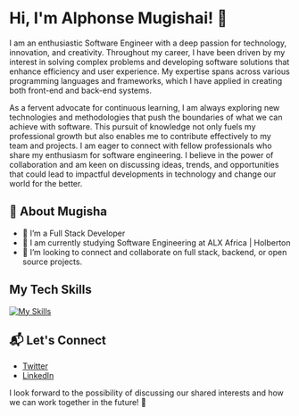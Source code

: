 # Hi, I'm Alphonse Mugishai! 👋

I am an enthusiastic Software Engineer with a deep passion for technology, innovation, and creativity. Throughout my career, I have been driven by my interest in solving complex problems and developing software solutions that enhance efficiency and user experience. My expertise spans across various programming languages and frameworks, which I have applied in creating both front-end and back-end systems.

As a fervent advocate for continuous learning, I am always exploring new technologies and methodologies that push the boundaries of what we can achieve with software. This pursuit of knowledge not only fuels my professional growth but also enables me to contribute effectively to my team and projects. I am eager to connect with fellow professionals who share my enthusiasm for software engineering. I believe in the power of collaboration and am keen on discussing ideas, trends, and opportunities that could lead to impactful developments in technology and change our world for the better.


## 🚀  About Mugisha

- 🔭  I’m a Full Stack Developer
- 🌱  I am currently studying Software Engineering at ALX Africa | Holberton
- 👯  I’m looking to connect and collaborate on full stack, backend, or open source projects.


## My Tech Skills

[![My Skills](https://skillicons.dev/icons?i=js,html,css,jquery,c,python,django,flask,mysql,docker,nginx,bash,git,linux,vim,wordpress&perline=8)](https://skillicons.dev)


## 📬  Let's Connect

- [Twitter](https://twitter.com/r_prudent)
- [LinkedIn](https://www.linkedin.com/in/mumugisha/)

I look forward to the possibility of discussing our shared interests and how we can work together in the future! 🚀
